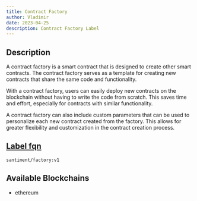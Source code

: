 ```yaml
---
title: Contract Factory
author: Vladimir
date: 2023-04-25
description: Contract Factory Label
---
```


## Description
A contract factory is a smart contract that is designed to create other smart contracts.
The contract factory serves as a template for creating new contracts that share the same code and functionality.

With a contract factory, users can easily deploy new contracts on the blockchain without having to write the code from 
scratch. This saves time and effort, especially for contracts with similar functionality.

A contract factory can also include custom parameters that can be used to personalize each new contract created from the factory. This allows for greater flexibility and customization in the contract creation process.


## [Label fqn](/label-fqn)

`santiment/factory:v1`

## Available Blockchains

* ethereum